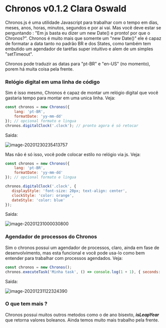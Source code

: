 # Chronos v0.1.2 Clara Oswald

Chronos.js é uma utilidade Javascript para trabalhar com o tempo em dias, meses, anos, horas, minutos, segundos e por ai vai. Mas você deve estar se perguntando : "Em js basta eu dizer um new Date() e pronto! por que o Chronos?".  Chronos é muito mais que somente um "new Date()" ele é capaz de formatar a data tanto no padrão BR e dos States, como também tem embutido um agendador de taréfas super intuitivo e alem de um simples "setTimeout".  

Chronos pode traduzir as datas  para "pt-BR" e "en-US" (no momento), porem há muita coisa pela frente.  

### Relógio digital em uma linha de código 

Sim é isso mesmo, Chronos é capaz de montar um relógio digital que você gastaria tempo para montar em uma unica linha. Veja:

```js
const chronos = new Chronos({    
    lang: 'pt-BR',
    formatDate: 'yy-mm-dd'  
}); // opcional formato e lingua
chronos.digitalClock('.clock'); // pronto agora é só retocar
```

Saida:

![image-20201230235413757](https://drive.google.com/file/d/16NXZightIJyvylCeoJm0G5aNsU3Nc7zZ/view?usp=sharing)

Mas não  é só isso, você pode colocar estilo no relógio via js. Veja:

```js 
const chronos = new Chronos({    
    lang: 'pt-BR',
    formatDate: 'yy-mm-dd'  
}); // opcional formato e lingua

chronos.digitalClock('.clock', {
   displayStyle: 'font-size: 20px; text-align: center',
   clockStyle: 'color: orange',
   dateStyle: 'color: blue'
});
```

 Saida:

![image-20201231000030800](/home/theodoro/.config/Typora/typora-user-images/image-20201231000030800.png)

### Agendador de processos do Chronos

Sim o chronos possui um agendador de processos, claro, ainda em fase de desenvolvimento, mas esta funcional e você pode usa-lo como bem entender para trabalhar com processos agendados. Veja:

```js
const chronos = new Chronos();
chronos.executeTask('Minha task', () => console.log(1 + 1), { seconds: 10 }); // nome, callback e tempo
```

Saida:

![image-20201231122324390](/home/theodoro/.config/Typora/typora-user-images/image-20201231122324390.png)

### O que tem mais ?

Chronos possui muitos outros metodos como o de ano bisexto, ***isLeapYear*** que retorna valores boleanos. Ainda temos muito mais trabalho pela frente. 

